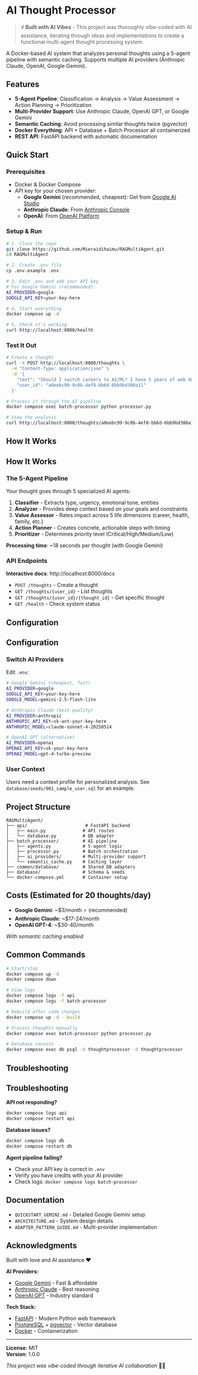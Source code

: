 # AI Thought Processor

> **⚡ Built with AI Vibes** - This project was thoroughly vibe-coded with AI assistance, iterating through ideas and implementations to create a functional multi-agent thought processing system.

A Docker-based AI system that analyzes personal thoughts using a 5-agent pipeline with semantic caching. Supports multiple AI providers (Anthropic Claude, OpenAI, Google Gemini).

## Features

- **5-Agent Pipeline**: Classification → Analysis → Value Assessment → Action Planning → Prioritization
- **Multi-Provider Support**: Use Anthropic Claude, OpenAI GPT, or Google Gemini
- **Semantic Caching**: Avoid processing similar thoughts twice (pgvector)
- **Docker Everything**: API + Database + Batch Processor all containerized
- **REST API**: FastAPI backend with automatic documentation

## Quick Start

### Prerequisites

- Docker & Docker Compose
- API key for your chosen provider:
  - **Google Gemini** (recommended, cheapest): Get from [Google AI Studio](https://aistudio.google.com/app/apikey)
  - **Anthropic Claude**: From [Anthropic Console](https://console.anthropic.com/)
  - **OpenAI**: From [OpenAI Platform](https://platform.openai.com/)

### Setup & Run

```bash
# 1. Clone the repo
git clone https://github.com/Mieraidihaimu/RAGMultiAgent.git
cd RAGMultiAgent

# 2. Create .env file
cp .env.example .env

# 3. Edit .env and add your API key
# For Google Gemini (recommended):
AI_PROVIDER=google
GOOGLE_API_KEY=your-key-here

# 4. Start everything
docker compose up -d

# 5. Check it's working
curl http://localhost:8000/health
```

### Test It Out

```bash
# Create a thought
curl -X POST http://localhost:8000/thoughts \
  -H "Content-Type: application/json" \
  -d '{
    "text": "Should I switch careers to AI/ML? I have 5 years of web dev experience.",
    "user_id": "a0eebc99-9c0b-4ef8-bb6d-6bb9bd380a11"
  }'

# Process it through the AI pipeline
docker compose exec batch-processor python processor.py

# View the analysis
curl http://localhost:8000/thoughts/a0eebc99-9c0b-4ef8-bb6d-6bb9bd380a11 | python -m json.tool
```

## How It Works

## How It Works

### The 5-Agent Pipeline

Your thought goes through 5 specialized AI agents:

1. **Classifier** - Extracts type, urgency, emotional tone, entities
2. **Analyzer** - Provides deep context based on your goals and constraints
3. **Value Assessor** - Rates impact across 5 life dimensions (career, health, family, etc.)
4. **Action Planner** - Creates concrete, actionable steps with timing
5. **Prioritizer** - Determines priority level (Critical/High/Medium/Low)

**Processing time**: ~18 seconds per thought (with Google Gemini)

### API Endpoints

**Interactive docs**: http://localhost:8000/docs

- `POST /thoughts` - Create a thought
- `GET /thoughts/{user_id}` - List thoughts
- `GET /thoughts/{user_id}/{thought_id}` - Get specific thought
- `GET /health` - Check system status

## Configuration

## Configuration

### Switch AI Providers

Edit `.env`:

```bash
# Google Gemini (cheapest, fast)
AI_PROVIDER=google
GOOGLE_API_KEY=your-key-here
GOOGLE_MODEL=gemini-2.5-flash-lite

# Anthropic Claude (best quality)
AI_PROVIDER=anthropic
ANTHROPIC_API_KEY=sk-ant-your-key-here
ANTHROPIC_MODEL=claude-sonnet-4-20250514

# OpenAI GPT (alternative)
AI_PROVIDER=openai
OPENAI_API_KEY=sk-your-key-here
OPENAI_MODEL=gpt-4-turbo-preview
```

### User Context

Users need a context profile for personalized analysis. See `database/seeds/001_sample_user.sql` for an example.

## Project Structure

```
RAGMultiAgent/
├── api/                      # FastAPI backend
│   ├── main.py              # API routes
│   └── database.py          # DB adapter
├── batch_processor/         # AI pipeline
│   ├── agents.py            # 5-agent logic
│   ├── processor.py         # Batch orchestration
│   ├── ai_providers/        # Multi-provider support
│   └── semantic_cache.py    # Caching layer
├── common/database/         # Shared DB adapters
├── database/                # Schema & seeds
└── docker-compose.yml       # Container setup
```

## Costs (Estimated for 20 thoughts/day)

- **Google Gemini**: ~$3/month ⭐ (recommended)
- **Anthropic Claude**: ~$17-24/month
- **OpenAI GPT-4**: ~$30-40/month

*With semantic caching enabled*

## Common Commands

```bash
# Start/stop
docker compose up -d
docker compose down

# View logs
docker compose logs -f api
docker compose logs -f batch-processor

# Rebuild after code changes
docker compose up -d --build

# Process thoughts manually
docker compose exec batch-processor python processor.py

# Database console
docker compose exec db psql -U thoughtprocessor -d thoughtprocessor
```

## Troubleshooting

## Troubleshooting

**API not responding?**
```bash
docker compose logs api
docker compose restart api
```

**Database issues?**
```bash
docker compose logs db
docker compose restart db
```

**Agent pipeline failing?**
- Check your API key is correct in `.env`
- Verify you have credits with your AI provider
- Check logs: `docker compose logs batch-processor`

## Documentation

- `QUICKSTART_GEMINI.md` - Detailed Google Gemini setup
- `ARCHITECTURE.md` - System design details
- `ADAPTER_PATTERN_GUIDE.md` - Multi-provider implementation

## Acknowledgments

Built with love and AI assistance ❤️

**AI Providers:**
- [Google Gemini](https://ai.google.dev/) - Fast & affordable
- [Anthropic Claude](https://anthropic.com) - Best reasoning
- [OpenAI GPT](https://openai.com) - Industry standard

**Tech Stack:**
- [FastAPI](https://fastapi.tiangolo.com/) - Modern Python web framework
- [PostgreSQL](https://postgresql.org) + [pgvector](https://github.com/pgvector/pgvector) - Vector database
- [Docker](https://docker.com) - Containerization

---

**License**: MIT  
**Version**: 1.0.0

*This project was vibe-coded through iterative AI collaboration* 🤖✨
